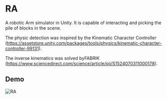 # RA
A robotic Arm simulator in Unity. It is capable of interacting and picking the pile of blocks in the scene.

The physic detection was inspired by the Kinematic Character Controller (https://assetstore.unity.com/packages/tools/physics/kinematic-character-controller-99131). 

The inverse kinematics was solved byFABRIK (https://www.sciencedirect.com/science/article/pii/S1524070311000178).

## Demo
![RA](GIF/RA.gif)
